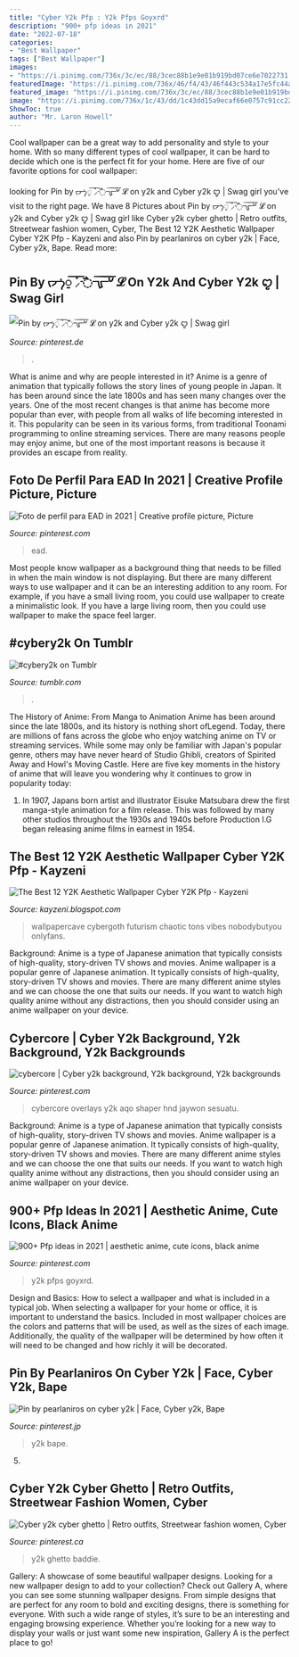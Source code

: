 ```yaml
---
title: "Cyber Y2k Pfp : Y2k Pfps Goyxrd"
description: "900+ pfp ideas in 2021"
date: "2022-07-18"
categories:
- "Best Wallpaper"
tags: ["Best Wallpaper"]
images:
- "https://i.pinimg.com/736x/3c/ec/88/3cec88b1e9e01b919bd07ce6e7022731.jpg"
featuredImage: "https://i.pinimg.com/736x/46/f4/43/46f443c534a17e5fc44a63cc3cfa3d7b.jpg"
featured_image: "https://i.pinimg.com/736x/3c/ec/88/3cec88b1e9e01b919bd07ce6e7022731.jpg"
image: "https://i.pinimg.com/736x/1c/43/dd/1c43dd15a9ecaf66e0757c91cc228eb5.jpg"
ShowToc: true
author: "Mr. Laron Howell"
---
```



Cool wallpaper can be a great way to add personality and style to your home. With so many different types of cool wallpaper, it can be hard to decide which one is the perfect fit for your home. Here are five of our favorite options for cool wallpaper: 

	

		
looking for Pin by ᡕᠵ᠊ᡃ࡚ࠢ࠘ ⸝່ࠡࠣ᠊߯᠆ࠣ࠘ᡁࠣ࠘᠊᠊ࠢ࠘𐡏 𝓛 on y2k and Cyber y2k ꨄ | Swag girl you've visit to the right page. We have 8 Pictures about Pin by ᡕᠵ᠊ᡃ࡚ࠢ࠘ ⸝່ࠡࠣ᠊߯᠆ࠣ࠘ᡁࠣ࠘᠊᠊ࠢ࠘𐡏 𝓛 on y2k and Cyber y2k ꨄ | Swag girl like Cyber y2k cyber ghetto | Retro outfits, Streetwear fashion women, Cyber, The Best 12 Y2K Aesthetic Wallpaper Cyber Y2K Pfp - Kayzeni and also Pin by pearlaniros on cyber y2k | Face, Cyber y2k, Bape. Read more:
		
    
## Pin By ᡕᠵ᠊ᡃ࡚ࠢ࠘ ⸝່ࠡࠣ᠊߯᠆ࠣ࠘ᡁࠣ࠘᠊᠊ࠢ࠘𐡏 𝓛 On Y2k And Cyber Y2k ꨄ | Swag Girl

<img loading=lazy src="https://i.pinimg.com/736x/46/f4/43/46f443c534a17e5fc44a63cc3cfa3d7b.jpg" onerror="this.onerror=null;this.src='https://tse3.mm.bing.net/th?id=OIP.PFg35qUmd2FV6Il2XMgTUQHaHi&amp;pid=15.1';" alt="Pin by ᡕᠵ᠊ᡃ࡚ࠢ࠘ ⸝່ࠡࠣ᠊߯᠆ࠣ࠘ᡁࠣ࠘᠊᠊ࠢ࠘𐡏 𝓛 on y2k and Cyber y2k ꨄ | Swag girl">

_Source: pinterest.de_

>. 

	

What is anime and why are people interested in it?
Anime is a genre of animation that typically follows the story lines of young people in Japan. It has been around since the late 1800s and has seen many changes over the years. One of the most recent changes is that anime has become more popular than ever, with people from all walks of life becoming interested in it. This popularity can be seen in its various forms, from traditional Toonami programming to online streaming services. There are many reasons people may enjoy anime, but one of the most important reasons is because it provides an escape from reality.

    
## Foto De Perfil Para EAD In 2021 | Creative Profile Picture, Picture

<img loading=lazy src="https://i.pinimg.com/736x/3c/ec/88/3cec88b1e9e01b919bd07ce6e7022731.jpg" onerror="this.onerror=null;this.src='https://tse1.mm.bing.net/th?id=OIP.aVcja3bG7_yjYYm6icQJaAHaHa&amp;pid=15.1';" alt="Foto de perfil para EAD in 2021 | Creative profile picture, Picture">

_Source: pinterest.com_

>ead. 

	

Most people know wallpaper as a background thing that needs to be filled in when the main window is not displaying. But there are many different ways to use wallpaper and it can be an interesting addition to any room. For example, if you have a small living room, you could use wallpaper to create a minimalistic look. If you have a large living room, then you could use wallpaper to make the space feel larger.

    
## #cybery2k On Tumblr

<img loading=lazy src="https://64.media.tumblr.com/66b43fe8ab5ad676bcf87bf282a3973b/5926bbad5d32bc10-39/s500x750/960d8005b54418275b3af33fea58ed1fdb2aafe3.jpg" onerror="this.onerror=null;this.src='https://tse3.mm.bing.net/th?id=OIP.AqE_-FI3i2ufwgS-44IZbgHaIj&amp;pid=15.1';" alt="#cybery2k on Tumblr">

_Source: tumblr.com_

>. 

	

The History of Anime: From Manga to Animation
Anime has been around since the late 1800s, and its history is nothing short ofLegend. Today, there are millions of fans across the globe who enjoy watching anime on TV or streaming services. While some may only be familiar with Japan's popular genre, others may have never heard of Studio Ghibli, creators of Spirited Away and Howl's Moving Castle. Here are five key moments in the history of anime that will leave you wondering why it continues to grow in popularity today:
1) In 1907, Japans born artist and illustrator Eisuke Matsubara drew the first manga-style animation for a film release. This was followed by many other studios throughout the 1930s and 1940s before Production I.G began releasing anime films in earnest in 1954.

    
## The Best 12 Y2K Aesthetic Wallpaper Cyber Y2K Pfp - Kayzeni

<img loading=lazy src="https://i0.wp.com/wallpaperaccess.com/full/4855226.jpg" onerror="this.onerror=null;this.src='https://tse1.mm.bing.net/th?id=OIP.lHusUQv8Ybg7XeU7tsOIigHaKh&amp;pid=15.1';" alt="The Best 12 Y2K Aesthetic Wallpaper Cyber Y2K Pfp - Kayzeni">

_Source: kayzeni.blogspot.com_

>wallpapercave cybergoth futurism chaotic tons vibes nobodybutyou onlyfans. 

	

Background: Anime is a type of Japanese animation that typically consists of high-quality, story-driven TV shows and movies.
Anime wallpaper is a popular genre of Japanese animation. It typically consists of high-quality, story-driven TV shows and movies. There are many different anime styles and we can choose the one that suits our needs. If you want to watch high quality anime without any distractions, then you should consider using an anime wallpaper on your device.

    
## Cybercore | Cyber Y2k Background, Y2k Background, Y2k Backgrounds

<img loading=lazy src="https://i.pinimg.com/736x/1c/43/dd/1c43dd15a9ecaf66e0757c91cc228eb5.jpg" onerror="this.onerror=null;this.src='https://tse3.mm.bing.net/th?id=OIP.8HeEzUv3dW0ctal90ZWrMAHaGb&amp;pid=15.1';" alt="cybercore | Cyber y2k background, Y2k background, Y2k backgrounds">

_Source: pinterest.com_

>cybercore overlays y2k aqo shaper hnd jaywon sesuatu. 

	

Background: Anime is a type of Japanese animation that typically consists of high-quality, story-driven TV shows and movies.
Anime wallpaper is a popular genre of Japanese animation. It typically consists of high-quality, story-driven TV shows and movies. There are many different anime styles and we can choose the one that suits our needs. If you want to watch high quality anime without any distractions, then you should consider using an anime wallpaper on your device.

    
## 900+ Pfp Ideas In 2021 | Aesthetic Anime, Cute Icons, Black Anime

<img loading=lazy src="https://i.pinimg.com/474x/53/bc/5f/53bc5fe2b52b2b33135f72d64d2def03.jpg" onerror="this.onerror=null;this.src='https://tse4.mm.bing.net/th?id=OIP.yWsdYdMCfTrH_NpDjNhqUwAAAA&amp;pid=15.1';" alt="900+ Pfp ideas in 2021 | aesthetic anime, cute icons, black anime">

_Source: pinterest.com_

>y2k pfps goyxrd. 

	

Design and Basics: How to select a wallpaper and what is included in a typical job.
When selecting a wallpaper for your home or office, it is important to understand the basics. Included in most wallpaper choices are the colors and patterns that will be used, as well as the sizes of each image. Additionally, the quality of the wallpaper will be determined by how often it will need to be changed and how richly it will be decorated.

    
## Pin By Pearlaniros On Cyber Y2k | Face, Cyber Y2k, Bape

<img loading=lazy src="https://i.pinimg.com/736x/b4/e1/32/b4e1327c47b9cce0f44154f70c833fc8.jpg" onerror="this.onerror=null;this.src='https://tse4.mm.bing.net/th?id=OIP.wA7fY4P1-YDBYhXYtX-LegHaJ3&amp;pid=15.1';" alt="Pin by pearlaniros on cyber y2k | Face, Cyber y2k, Bape">

_Source: pinterest.jp_

>y2k bape. 

	

5.

    
## Cyber Y2k Cyber Ghetto | Retro Outfits, Streetwear Fashion Women, Cyber

<img loading=lazy src="https://i.pinimg.com/originals/39/a2/fc/39a2fc8e8a897817da1318178965050a.jpg" onerror="this.onerror=null;this.src='https://tse2.mm.bing.net/th?id=OIP.vaytj1QZLcQJ1gUEK5NboQHaHa&amp;pid=15.1';" alt="Cyber y2k cyber ghetto | Retro outfits, Streetwear fashion women, Cyber">

_Source: pinterest.ca_

>y2k ghetto baddie. 

	

Gallery: A showcase of some beautiful wallpaper designs.
Looking for a new wallpaper design to add to your collection? Check out Gallery A, where you can see some stunning wallpaper designs. From simple designs that are perfect for any room to bold and exciting designs, there is something for everyone. With such a wide range of styles, it’s sure to be an interesting and engaging browsing experience. Whether you’re looking for a new way to display your walls or just want some new inspiration, Gallery A is the perfect place to go!





	
	
